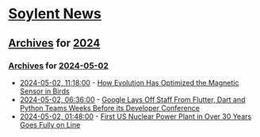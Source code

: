 # [Soylent News](../../../README.md)

## [Archives](../../index.md) for [2024](../index.md)

### [Archives](../../index.md) for [2024-05-02](index.md)

* [2024-05-02, 11:18:00](https://soylentnews.org/article.pl?sid=24/04/30/1430210&from=rss) - [How Evolution Has Optimized the Magnetic Sensor in Birds](https://soylentnews.org/article.pl?sid=24/04/30/1430210&from=rss)
* [2024-05-02, 06:36:00](https://soylentnews.org/article.pl?sid=24/04/30/1347229&from=rss) - [Google Lays Off Staff From Flutter, Dart and Python Teams Weeks Before its Developer Conference](https://soylentnews.org/article.pl?sid=24/04/30/1347229&from=rss)
* [2024-05-02, 01:48:00](https://soylentnews.org/article.pl?sid=24/04/30/1343236&from=rss) - [First US Nuclear Power Plant in Over 30 Years Goes Fully on Line](https://soylentnews.org/article.pl?sid=24/04/30/1343236&from=rss)
